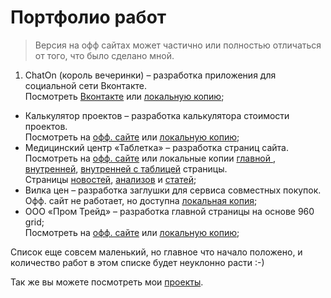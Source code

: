 Портфолио работ
==================

> Версия на офф сайтах может частично или полностью отличаться от того, что было сделано мной.

1. ChatOn (король вечеринки) – разработка приложения для социальной сети Вконтакте.    
Посмотреть [Вконтакте](http://vk.com/app3210355_33730242) или [локальную копию](http://ymatuhin.bitbucket.org/projects/chat_on/);
*  Калькулятор проектов – разработка калькулятора стоимости проектов.     
Посмотреть на [офф. сайте](http://msocial.calculateproject.ru) или [локальную копию](http://ymatuhin.bitbucket.org/projects/calculator/);
*  Медицинский центр «Таблетка» – разработка страниц сайта.   
Посмотреть на [офф. сайте](http://www.tabletka-mc.ru) или локальные копии [главной ](http://ymatuhin.bitbucket.org/projects/tabletka-mc/), [внутренней](http://ymatuhin.bitbucket.org/projects/tabletka-mc/inner.html), 
[внутренней c таблицей](http://ymatuhin.bitbucket.org/projects/tabletka-mc/inner-with-table.html) страницы.  
Страницы [новостей](http://ymatuhin.bitbucket.org/projects/tabletka-mc/news.html), [анализов](http://ymatuhin.bitbucket.org/projects/tabletka-mc/analize.html) и 
[статей](http://ymatuhin.bitbucket.org/projects/tabletka-mc/articles.html);
*  Вилка цен – разработка заглушки для сервиса совместных покупок.   
Офф. сайт не работает, но доступна [локальная копия](http://ymatuhin.bitbucket.org/projects/vilkacen/);
*  ООО «Пром Трейд» – разработка главной страницы на основе 960 grid;   
Посмотреть на [офф. сайте](http://prom32.ru) или [локальную копию](http://ymatuhin.bitbucket.org/projects/prom32/);

Список еще совсем маленький, но главное что начало положено, и количество работ в этом списке будет неуклонно расти :-)

Так же вы можете посмотреть мои [проекты](https://github.com/ymatuhin/ymatuhin.github.io/blob/master/projects.md).
